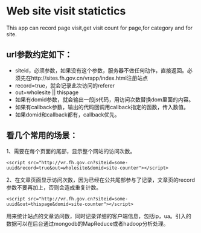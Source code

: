 # Web site visit statictics

This app can record page visit,get visit count for page,for category and for site.

## url参数约定如下：

* siteid，必须参数，如果没有这个参数，服务器不做任何动作，直接返回。必须先在http://sites.fh.gov.cn/vrapp/index.html注册站点
* record=true，就会记录此次访问的referer
* out=wholesite || thispage
* 如果有domid参数，就会输出一段js代码，用访问次数替换dom里面的内容。
* 如果有callback参数，输出的代码回调用callback指定的函数，传入数值。
* 如果domid和callback都有，callback优先。

## 看几个常用的场景：

1、需要在每个页面的尾部，显示整个网站的访问次数。

```
<script src="http://vr.fh.gov.cn?siteid=some-uuid&record=true&out=wholesite&domid=site-counter"></script>
```

2、在文章页面显示访问次数，因为已经在公共尾部参与了记录，文章页的record参数不要再加上，否则会造成重复计数。

```
<script src="http://vr.fh.gov.cn?siteid=some-uuid&out=thispage&domid=site-counter"></script>
```

用来统计站点的文章访问数，同时记录详细的客户端信息，包括ip，ua。引入的数据可以在后台通过mongodb的MapReduce或者hadoop分析处理。
